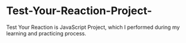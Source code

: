 # Test-Your-Reaction-Project-
Test Your Reaction is JavaScript Project, which I performed during my learning and practicing process.  

